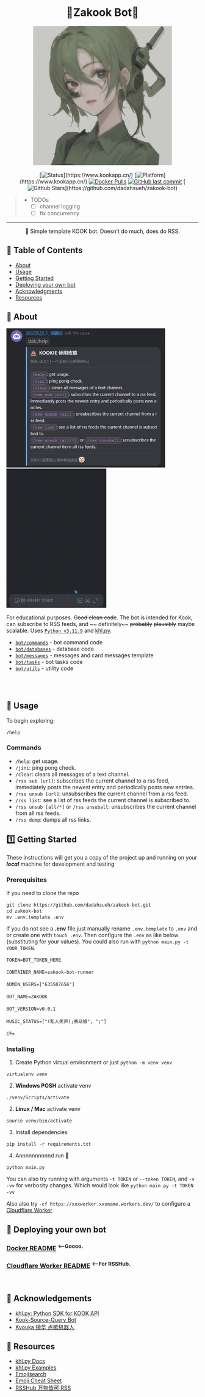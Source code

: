 <h1 align="center">🚧Zakook Bot🚧</h1>

<!-- <div align="center">

  [![cn](https://img.shields.io/badge/lang-cn-red?)](https://github.com/jonatasemidio/multilanguage-readme-pattern/blob/master/README.md)
</div> -->

<p align="center">
  <img src="images/zakook_sd.png" style="width: auto; height: 364px;">
</p>
<div align="center">

[![Status](https://img.shields.io/badge/status-wip-yellow?)](https://www.kookapp.cn/)
[![Platform](https://img.shields.io/badge/platform-kook-green?)](https://www.kookapp.cn/)
[![Docker Pulls](https://img.shields.io/docker/pulls/dadahsueh/zakook-bot?logo=docker&)](https://hub.docker.com/r/dadahsueh/zakook-bot)
[![GitHub last commit](https://img.shields.io/github/last-commit/dadahsueh/zakook-bot?logo=github&)](https://github.com/dadahsueh/zakook-bot/commits/main/)
[![Github Stars](https://img.shields.io/github/stars/dadahsueh/zakook-bot?)](https://github.com/dadahsueh/zakook-bot)

</div>

> - TODOs
>   - [ ] channel logging
>   - [ ] fix concurrency
---

<p align="center"> 🤖 Simple template KOOK bot. Doesn't do much, does do RSS.
  <br> 
</p>

## 📝 Table of Contents

- [About](#about)
- [Usage](#usage)
- [Getting Started](#getting_started)
- [Deploying your own bot](#deployment)
- [Acknowledgments](#acknowledgement)
- [Resources](#resources)

## 🧐 About <a name = "about"></a>

<p align="left">
  <img src="images/screenshot.jpg" style="width: auto; height: 364px;">
  <img src="images/in_action.gif" style="width: auto; height: 364px;">
</p>

For educational purposes. ~~Good clean code~~. The bot is intended for Kook, can subscribe to RSS feeds, and ~~
definitely~~ ~~probably~~ ~~plausibly~~ maybe scalable. Uses [`Python v3.11.9`](https://www.python.org/downloads/)
and [khl.py](https://github.com/TWT233/khl.py).

- [`bot/commands`](bot/commands) - bot command code
- [`bot/databases`](bot/databases) - database code
- [`bot/messages`](bot/messages) - messages and card messages template
- [`bot/tasks`](bot/tasks) - bot tasks code
- [`bot/utils`](bot/utils) - utility code

<br>
<br>

## 🎈 Usage <a name = "usage"></a>

To begin exploring:

```
/help
```

### Commands

- `/help`: get usage.
- `/jini`: ping pong check.
- `/clear`: clears all messages of a text channel.
- `/rss sub [url]`: subscribes the current channel to a rss feed, immediately posts the newest entry and periodically
  posts new entries.
- `/rss unsub [url]`: unsubscribes the current channel from a rss feed.
- `/rss list`: see a list of rss feeds the current channel is subscribed to.
- `/rss unsub [all/*]` or `/rss unsuball`: unsubscribes the current channel from all rss feeds.
- `/rss dump`: dumps all rss links.

## 1️⃣ Getting Started <a name = "getting_started"></a>

These instructions will get you a copy of the project up and running on your ***local*** machine for development and
testing

### Prerequisites

If you need to clone the repo

```
git clone https://github.com/dadahsueh/zakook-bot.git
cd zakook-bot
mv .env.template .env
```

If you do not see a **.env** file just manually rename `.env.template` to `.env` and or create one with `touch .env`.
Then configure the `.env` as like below (substituting for your values).
You could also run with `python main.py -t YOUR_TOKEN`.

```
TOKEN=BOT_TOKEN_HERE

CONTAINER_NAME=zakook-bot-runner

ADMIN_USERS=["635507656"]

BOT_NAME=ZAKOOK

BOT_VERSION=v0.0.1

MUSIC_STATUS=["(私人笑声);赛马娘", ";"]

CF=
```

### Installing

1. Create Python virtual environment or just `python -m venv venv`

```
virtualenv venv
```

2. **Windows POSH** activate venv

```
./venv/Scripts/activate
```

2. **Linux / Mac**  activate venv

```
source venv/bin/activate
```

3. Install dependencies

```
pip install -r requirements.txt
```

4. Annnnnnnnnnd run 🎊

```
python main.py
```

You can also try running with arguments `-t TOKEN` or `--token TOKEN`, and `-v` `-vv` for verbosity changes. Which would
look like `python main.py -t TOKEN -vv`

Also also try `-cf https://xxxworker.xxxname.workers.dev/` to configure a [Cloudflare Worker](README.Worker.md)

## 🚀 Deploying your own bot <a name = "deployment"></a>

### [Docker README](README.Docker.md) <sup><--Goooo.</sup>
### [Cloudflare Worker README](README.Worker.md) <sup><--For RSSHub.</sup>

<br>

## 🎉 Acknowledgements <a name = "acknowledgement"></a>

- [khl.py: Python SDK for KOOK API](https://github.com/TWT233/khl.py)
- [Kook-Source-Query Bot](https://github.com/NyaaaDoge/kook-source-query)
- [Kyouka 镜华 点歌机器人](https://github.com/shuyangzhang/Kyouka/)

## 💭 Resources <a name = "resources"></a>

- [khl.py Docs](https://khl-py.eu.org/)
- [khl.py Examples](https://github.com/TWT233/khl.py/blob/main/example/README.md)
- [Emojisearch](https://www.emojisearch.app/)
- [Emoji Cheat Sheet](https://www.webfx.com/tools/emoji-cheat-sheet/)
- [RSSHub 万物皆可 RSS](https://docs.rsshub.app/zh/)
